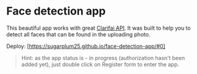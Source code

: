 # Face detection app

This beautiful app works with great [Clarifai API](https://www.clarifai.com/models/face-detection "link to the api docs").
It was built to help you to detect all faces that can be found in the uploading photo. 

Deploy: [https://sugarplum25.github.io/face-detection-app/#0]

> Hint: as the app status is - in progress (authorization hasn't been added yet), just double click on Register form to enter the app.

